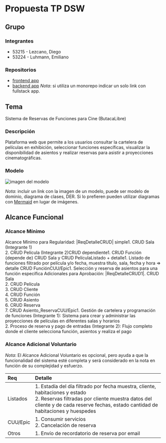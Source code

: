 # Propuesta TP DSW

## Grupo
### Integrantes
* 53215 - Lezcano, Diego
* 53224 - Luhmann, Emiliano

### Repositorios
* [frontend app](http://hyperlinkToGihubOrGitlab)
* [backend app](http://hyperlinkToGihubOrGitlab)
*Nota*: si utiliza un monorepo indicar un solo link con fullstack app.

## Tema
Sistema de Reservas de Funciones para Cine (ButacaLibre)
### Descripción
Plataforma web que permite a los usuarios consultar la cartelera de películas en exhibición, seleccionar funciones específicas, visualizar la disponibilidad de asientos y realizar reservas para asistir a proyecciones cinematográficas.

### Modelo
![imagen del modelo]()

*Nota*: incluir un link con la imagen de un modelo, puede ser modelo de dominio, diagrama de clases, DER. Si lo prefieren pueden utilizar diagramas con [Mermaid](https://mermaid.js.org) en lugar de imágenes.

## Alcance Funcional 

### Alcance Mínimo

Alcance Mínimo para Regularidad:
|ReqDetalleCRUD| simple1. CRUD Sala (Integrante 1)<br>2. CRUD Película (Integrante 2)CRUD dependiente1. CRUD Función {depende de} CRUD Sala y CRUD PelículaListado + detalle1. Listado de funciones filtrado por película y/o fecha, muestra título, sala, fecha y hora => detalle CRUD FunciónCUU/Epic1. Selección y reserva de asientos para una función específica
Adicionales para Aprobación:
|ReqDetalleCRUD1|. CRUD Sala<br>2. CRUD Película<br>3. CRUD Cliente<br>4. CRUD Función<br>5. CRUD Asiento<br>6. CRUD Reserva<br>7. CRUD Asiento_ReservaCUU/Epic1. Gestión de cartelera y programación de funciones (Integrante 1): Sistema para crear y administrar las proyecciones de películas en diferentes salas y horarios<br>2. Proceso de reserva y pago de entradas (Integrante 2): Flujo completo donde el cliente selecciona función, asientos y realiza el pago


### Alcance Adicional Voluntario

*Nota*: El Alcance Adicional Voluntario es opcional, pero ayuda a que la funcionalidad del sistema esté completa y será considerado en la nota en función de su complejidad y esfuerzo.

|Req|Detalle|
|:-|:-|
|Listados |1. Estadía del día filtrado por fecha muestra, cliente, habitaciones y estado <br>2. Reservas filtradas por cliente muestra datos del cliente y de cada reserve fechas, estado cantidad de habitaciones y huespedes|
|CUU/Epic|1. Consumir servicios<br>2. Cancelación de reserva|
|Otros|1. Envío de recordatorio de reserva por email|

